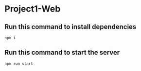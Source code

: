 # Project1-Web
## Run this command to install dependencies
```console
npm i
```
## Run this command to start the server
```console
npm run start
```

